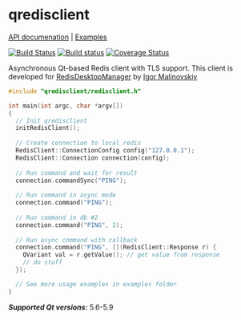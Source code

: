 # qredisclient

[API documenation](http://uglide.github.io/qredisclient/docs/html/annotated.html) |
[Examples](https://github.com/uglide/qredisclient/tree/master/examples)


[![Build Status](https://travis-ci.org/uglide/qredisclient.svg)](https://travis-ci.org/uglide/qredisclient)
[![Build status](https://ci.appveyor.com/api/projects/status/2qtv3nsj16kkm621?svg=true)](https://ci.appveyor.com/project/uglide/qredisclient)
[![Coverage Status](https://coveralls.io/repos/github/uglide/qredisclient/badge.svg?branch=master)](https://coveralls.io/github/uglide/qredisclient?branch=master)

Asynchronous Qt-based Redis client with TLS support. This client is developed for [RedisDesktopManager](https://github.com/uglide/RedisDesktopManager) by [Igor Malinovskiy](https://github.com/uglide)

```c++
#include "qredisclient/redisclient.h"

int main(int argc, char *argv[])
{
  // Init qredisclient
  initRedisClient();
  
  // Create connection to local redis
  RedisClient::ConnectionConfig config("127.0.0.1");
  RedisClient::Connection connection(config);
  
  // Run command and wait for result
  connection.commandSync("PING"); 
  
  // Run command in async mode
  connection.command("PING");
  
  // Run command in db #2
  connection.command("PING", 2); 
  
  // Run async command with callback
  connection.command("PING", [](RedisClient::Response r) { 
    QVariant val = r.getValue(); // get value from response
    // do stuff
  });

  // See more usage examples in examples folder
}

```

***Supported Qt versions:*** 5.6-5.9
